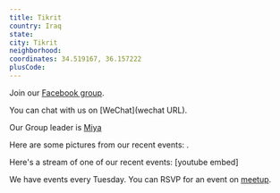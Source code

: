 ```yaml
---
title: Tikrit
country: Iraq
state: 
city: Tikrit
neighborhood: 
coordinates: 34.519167, 36.157222
plusCode:
---
```

Join our [Facebook group](https://www.facebook.com/groups/free.code.camp.tikrit).

You can chat with us on [WeChat](wechat URL).

Our Group leader is [Miya](freecodecamp.org/miya)

Here are some pictures from our recent events:
![]().

Here's a stream of one of our recent events:
[youtube embed]

We have events every Tuesday. You can RSVP for an event on [meetup](meetupurl).
